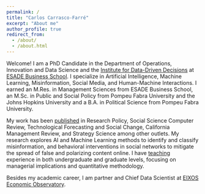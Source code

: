 ```yaml
---
permalink: /
title: "Carlos Carrasco-Farré"
excerpt: "About me"
author_profile: true
redirect_from: 
  - /about/
  - /about.html
---
```



Welcome! I am a PhD Candidate in the Department of Operations, Innovation and Data Science and the [Institute for Data-Driven Decisions](https://www.esade.edu/en/faculty-and-research/research/knowledge-units/institute-for-data-driven-decisions) at [ESADE Business School](https://www.esade.edu/en). I specialize in Artificial Intelligence, Machine Learning, Misinformation, Social Media, and Human-Machine Interactions. I earned an M.Res. in Management Sciences from ESADE Business School, an M.Sc. in Public and Social Policy from Pompeu Fabra University and the Johns Hopkins University and a B.A. in Political Science from Pompeu Fabra University.

My work has been [published](https://ccfarre.github.io/publications/) in Research Policy, Social Science Computer Review, Technological Forecasting and Social Change, California Management Review, and Strategy Science among other outlets. My research explores AI and Machine Learning methods to identify and classify misinformation, and behavioral interventions in social networks to mitigate the spread of false and polarizing content online. I have [teaching](https://ccfarre.github.io/teaching/) experience in both undergraduate and graduate levels, focusing on managerial implications and quantitative methodology.

Besides my academic career, I am partner and Chief Data Scientist at [EIXOS Economic Observatory](https://eixos.cat/html/portada-1-eng.html).
